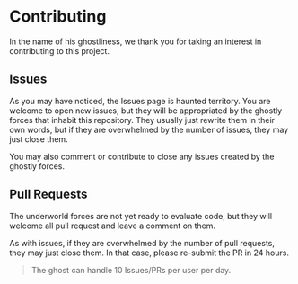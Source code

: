 # Contributing

In the name of his ghostliness, we thank you for taking an interest in contributing to this project. 

## Issues

As you may have noticed, the Issues page is haunted territory. You are welcome to open new issues, but they will be appropriated by the ghostly forces that inhabit this repository. They usually just rewrite them in their own words, but if they are overwhelmed by the number of issues, they may just close them.

You may also comment or contribute to close any issues created by the ghostly forces.

## Pull Requests

The underworld forces are not yet ready to evaluate code, but they will welcome all pull request and leave a comment on them. 

As with issues, if they are overwhelmed by the number of pull requests, they may just close them. In that case, please re-submit the PR in 24 hours.

> The ghost can handle 10 Issues/PRs per user per day.
